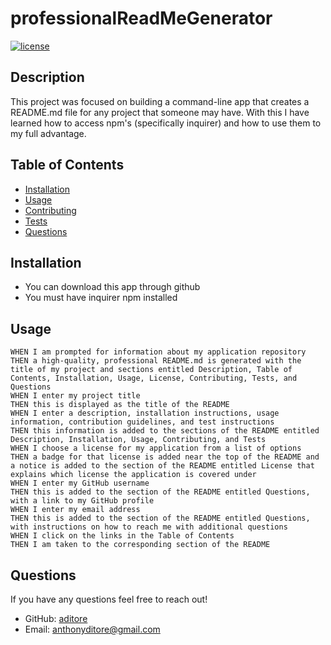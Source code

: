 # professionalReadMeGenerator

  [![license](https://img.shields.io/badge/license-MIT-red)](https://shields.io)

  ## Description 
  This project was focused on building a command-line app that creates a README.md file for any project that someone may have.
  With this I have learned how to access npm's (specifically inquirer) and how to use them to my full advantage.

  ## Table of Contents

  - [Installation](#installation)
  - [Usage](#usage)
  - [Contributing](#contributing)
  - [Tests](#tests)
  - [Questions](#questions)
  
  ## Installation

  - You can download this app through github
  - You must have inquirer npm installed

  ## Usage

    WHEN I am prompted for information about my application repository
    THEN a high-quality, professional README.md is generated with the title of my project and sections entitled Description, Table of Contents, Installation, Usage, License, Contributing, Tests, and Questions
    WHEN I enter my project title
    THEN this is displayed as the title of the README
    WHEN I enter a description, installation instructions, usage information, contribution guidelines, and test instructions
    THEN this information is added to the sections of the README entitled Description, Installation, Usage, Contributing, and Tests
    WHEN I choose a license for my application from a list of options
    THEN a badge for that license is added near the top of the README and a notice is added to the section of the README entitled License that explains which license the application is covered under
    WHEN I enter my GitHub username
    THEN this is added to the section of the README entitled Questions, with a link to my GitHub profile
    WHEN I enter my email address
    THEN this is added to the section of the README entitled Questions, with instructions on how to reach me with additional questions
    WHEN I click on the links in the Table of Contents
    THEN I am taken to the corresponding section of the README

  ## Questions

  If you have any questions feel free to reach out!
  - GitHub: [aditore](https://github.com/aditore)
  - Email: anthonyditore@gmail.com

